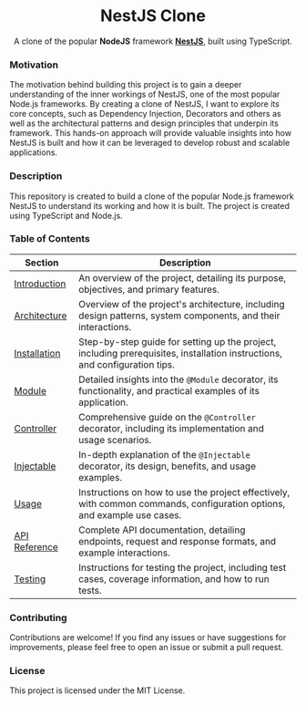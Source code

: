 <h1 style="text-align: center;">NestJS Clone</h1>

<p style="text-align: center;">
  A clone of the popular <b>NodeJS</b> framework <a href="https://nestjs.com"><b>NestJS</b></a>, built using TypeScript.
</p>

### Motivation

The motivation behind building this project is to gain a deeper understanding of the inner workings of NestJS, one of
the most popular Node.js frameworks. By creating a clone of NestJS, I want to explore its core concepts, such as
Dependency Injection, Decorators and others as well as the architectural patterns and design principles that underpin
its framework. This hands-on approach
will provide valuable insights into how NestJS is built and how it can be leveraged to develop robust and scalable
applications.

### Description

This repository is created to build a clone of the popular Node.js framework NestJS to understand its working and how it
is built. The project is created using TypeScript and Node.js.

### Table of Contents

| **Section**                          | **Description**                                                                                                            |
|--------------------------------------|----------------------------------------------------------------------------------------------------------------------------|
| [Introduction](introduction.md)      | An overview of the project, detailing its purpose, objectives, and primary features.                                       |
| [Architecture](arch/architecture.md) | Overview of the project's architecture, including design patterns, system components, and their interactions.              |
| [Installation](installation.md)      | Step-by-step guide for setting up the project, including prerequisites, installation instructions, and configuration tips. |
| [Module](module.md)                  | Detailed insights into the `@Module` decorator, its functionality, and practical examples of its application.              |
| [Controller](controller.md)          | Comprehensive guide on the `@Controller` decorator, including its implementation and usage scenarios.                      |
| [Injectable](injectable.md)          | In-depth explanation of the `@Injectable` decorator, its design, benefits, and usage examples.                             |
| [Usage](usage.md)                    | Instructions on how to use the project effectively, with common commands, configuration options, and example use cases.    |
| [API Reference](api.md)              | Complete API documentation, detailing endpoints, request and response formats, and example interactions.                   |
| [Testing](testing.md)                | Instructions for testing the project, including test cases, coverage information, and how to run tests.                    |

### Contributing

Contributions are welcome! If you find any issues or have suggestions for improvements, please feel free to open an
issue or submit a pull request.

### License

This project is licensed under the MIT License.
